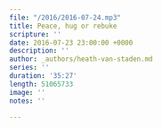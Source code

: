 ```yaml
---
file: "/2016/2016-07-24.mp3"
title: Peace, hug or rebuke
scripture: ''
date: 2016-07-23 23:00:00 +0000
description: ''
author: _authors/heath-van-staden.md
series: ''
duration: '35:27'
length: 51065733
image: ''
notes: ''

---
```

